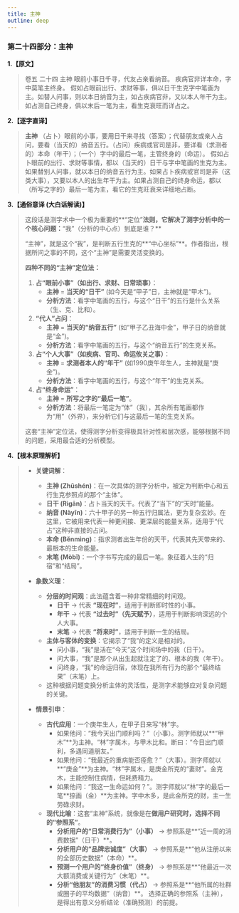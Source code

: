 ```yaml
---
title: 主神
outline: deep
---
```

  
### **第二十四部分：主神**

**1.【原文】**
> 卷五 二十四 主神
> 眼前小事日千寻，代友占亲看纳音。
> 疾病官非详本命，字中莫笔主终身。
> 假如占眼前出行、求财等事，俱以日干生克字中笔画为主。如替人问事，则以本日纳音为主，如占疾病官非，又以本人年干为主。如占测自己终身，俱以末后一笔为主，看生克衰旺而详占之。

**2.【逐字直译】**
> **主神**
> （占卜）眼前的小事，要用日干来寻找（答案）；代替朋友或亲人占问，要看（当天的）纳音五行。（占问）疾病或官司是非，要详看（求测者的）本命（年干）；（一个）字中的最后一笔，主管终身的（命运）。
> 假如占卜眼前的出行、求财等事情，都以（当天的）日干与字中笔画的生克为主。如果替别人问事，就以本日的纳音五行为主。如果占卜疾病或官司是非（这类大事），又要以本人的出生年干为主。如果占测自己的终身命运，都以（所写之字的）最后一笔为主，看它的生克旺衰来详细地占断。

**3.【通俗意译 (大白话解读)】**
> 这段话是测字术中一个极为重要的**“定位”**法则，它解决了测字分析中的一个核心问题：**“我”（分析的中心点）到底是谁？**
> 
> “主神”，就是这个“我”，是判断五行生克的**“中心坐标”**。作者指出，根据所问之事的不同，这个“主神”是需要灵活变换的。
> 
> **四种不同的“主神”定位法：**
> 
> 1.  **占“眼前小事”（如出行、求财、日常琐事）**：
>     *   **主神** = **当天的“日干”** (如今天是“甲子”日，主神就是“甲木”)。
>     *   **分析方法**：看字中笔画的五行，与这个“日干”的五行是什么关系（生、克、比和）。
> 2.  **“代人”占问**：
>     *   **主神** = **当天的“纳音五行”** (如“甲子乙丑海中金”，甲子日的纳音就是“金”)。
>     *   **分析方法**：看字中笔画的五行，与这个“纳音五行”的生克关系。
> 3.  **占“个人大事”（如疾病、官司、命运攸关之事）**：
>     *   **主神** = **求测者本人的“年干”** (如1990庚午年生人，主神就是“庚金”)。
>     *   **分析方法**：看字中笔画的五行，与这个“年干”的生克关系。
> 4.  **占“终身命运”**：
>     *   **主神** = **所写之字的“最后一笔”**。
>     *   **分析方法**：将最后一笔定为“体”（我），其余所有笔画都作为“用”（外界），来分析它们与这最后一笔的生克关系。
> 
> 这套“主神”定位法，使得测字分析变得极具针对性和层次感，能够根据不同的问题，采用最合适的分析模型。

**4.【根本原理解析】**
> *   **关键词解**：
>     *   **主神 (Zhǔshén)**：在一次具体的测字分析中，被定为判断中心和五行生克参照点的那个“主体”。
>     *   **日干 (Rìgān)**：占卜当天的天干。代表了“当下”的“天时”能量。
>     *   **纳音 (Nàyīn)**：六十甲子的另一种五行归属法，更为复杂玄妙。在这里，它被用来代表一种更间接、更深层的能量关系，适用于“代占”这种非直接的占问。
>     *   **本命 (Běnmìng)**：指求测者出生年份的天干，代表其先天带来的、最根本的生命能量。
>     *   **末笔 (Mòbǐ)**：一个字书写完成的最后一笔。象征着人生的“归宿”和“结局”。
> 
> *   **象数义理**：
>     *   **分层的时间观**：此法蕴含着一种非常精细的时间观。
>         *   **日干** -> 代表 **“现在时”**，适用于判断即时性的小事。
>         *   **年干** -> 代表 **“过去时”（先天赋予）**，适用于判断影响深远的个人大事。
>         *   **末笔** -> 代表 **“将来时”**，适用于判断一生的结局。
>     *   **主体与客体的变换**：它揭示了“我”的定义是相对的。
>         *   问小事，“我”是活在“今天”这个时间场中的我（日干）。
>         *   问大事，“我”是那个从出生起就注定了的、根本的我（年干）。
>         *   问终身，“我”的命运归宿，体现在我所有行为的那个“最终结果”（末笔）上。
>     *   这种根据问题变换分析主体的灵活性，是测字术能够应对复杂问题的关键。
> 
> *   **情景引申**：
>     *   **古代应用**：一个庚年生人，在甲子日来写“林”字。
>         *   如果他问：“我今天出门顺利吗？”（小事）。测字师就以**“甲木”**为主神。“林”字属木，与甲木比和。断曰：“今日出门顺利，多遇同道朋友。”
>         *   如果他问：“我最近的重病能否痊愈？”（大事）。测字师就以**“庚金”**为主神。“林”字属木，是庚金所克的“妻财”。金克木，主能控制住病情，但耗费精力。
>         *   如果他问：“我这一生命运如何？”。测字师就以“林”字的最后一笔**捺画（金）**为主神。字中木多，是此金所克的财，主一生劳碌求财。
>     *   **现代比喻**：这套“主神”系统，就像是在**做用户研究时，选择不同的“参照系”**。
>         *   **分析用户的“日常消费行为”（小事）** -> 参照系是**“近一周的消费数据”（日干）**。
>         *   **分析用户的“品牌忠诚度”（大事）** -> 参照系是**“他从注册以来的全部历史数据”（本命）**。
>         *   **预测一个用户的“终身价值”（终身）** -> 参照系是**“他最近一次大额消费或关键行为”（末笔）**。
>         *   **分析“他朋友”的消费习惯（代占）** -> 参照系是**“他所属的社群或圈子的平均数据”（纳音）**。
>         选择正确的参照系（主神），是得出有意义分析结论（准确预测）的前提。
